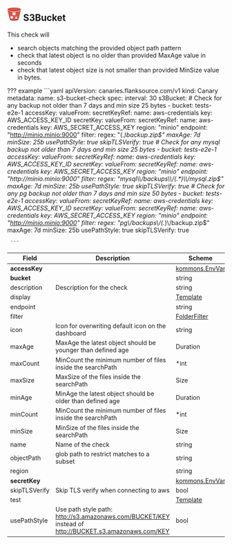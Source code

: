 ## <img src='https://raw.githubusercontent.com/flanksource/flanksource-ui/main/src/icons/s3Bucket.svg' style='height: 32px'/> S3Bucket

This check will

- search objects matching the provided object path pattern
- check that latest object is no older than provided MaxAge value in seconds
- check that latest object size is not smaller than provided MinSize value in bytes.

??? example
     ```yaml
     apiVersion: canaries.flanksource.com/v1
     kind: Canary
     metadata:
       name: s3-bucket-check
     spec:
       interval: 30
       s3Bucket:
         # Check for any backup not older than 7 days and min size 25 bytes
         - bucket: tests-e2e-1
           accessKey:
             valueFrom:
               secretKeyRef:
                 name: aws-credentials
                 key: AWS_ACCESS_KEY_ID
           secretKey:
             valueFrom:
               secretKeyRef:
                 name: aws-credentials
                 key: AWS_SECRET_ACCESS_KEY
           region: "minio"
           endpoint: "http://minio.minio:9000"
           filter:
             regex: "(.*)backup.zip$"
           maxAge: 7d
           minSize: 25b
           usePathStyle: true
           skipTLSVerify: true
         # Check for any mysql backup not older than 7 days and min size 25 bytes
         - bucket: tests-e2e-1
           accessKey:
             valueFrom:
               secretKeyRef:
                 name: aws-credentials
                 key: AWS_ACCESS_KEY_ID
           secretKey:
             valueFrom:
               secretKeyRef:
                 name: aws-credentials
                 key: AWS_SECRET_ACCESS_KEY
           region: "minio"
           endpoint: "http://minio.minio:9000"
           filter:
             regex: "mysql\\/backups\\/(.*)\\/mysql.zip$"
           maxAge: 7d
           minSize: 25b
           usePathStyle: true
           skipTLSVerify: true
         # Check for any pg backup not older than 7 days and min size 50 bytes
         - bucket: tests-e2e-1
           accessKey:
             valueFrom:
               secretKeyRef:
                 name: aws-credentials
                 key: AWS_ACCESS_KEY_ID
           secretKey:
             valueFrom:
               secretKeyRef:
                 name: aws-credentials
                 key: AWS_SECRET_ACCESS_KEY
           region: "minio"
           endpoint: "http://minio.minio:9000"
           filter:
             regex: "pg\\/backups\\/(.*)\\/backup.zip$"
           maxAge: 7d
           minSize: 25b
           usePathStyle: true
           skipTLSVerify: true
     
     ```

| Field | Description | Scheme | Required |
| ----- | ----------- | ------ | -------- |
| **accessKey** |  | [kommons.EnvVar](https://pkg.go.dev/github.com/flanksource/kommons#EnvVar) | Yes |
| **bucket** |  | string | Yes |
| description | Description for the check | string |  |
| display |  | [Template](#template) |  |
| endpoint |  | string |  |
| filter |  | [FolderFilter](#folderfilter) |  |
| icon | Icon for overwriting default icon on the dashboard | string |  |
| maxAge | MaxAge the latest object should be younger than defined age | Duration |  |
| maxCount | MinCount the minimum number of files inside the searchPath | *int |  |
| maxSize | MaxSize of the files inside the searchPath | Size |  |
| minAge | MinAge the latest object should be older than defined age | Duration |  |
| minCount | MinCount the minimum number of files inside the searchPath | *int |  |
| minSize | MinSize of the files inside the searchPath | Size |  |
| name | Name of the check | string |  |
| objectPath | glob path to restrict matches to a subset | string |  |
| region |  | string |  |
| **secretKey** |  | [kommons.EnvVar](https://pkg.go.dev/github.com/flanksource/kommons#EnvVar) | Yes |
| skipTLSVerify | Skip TLS verify when connecting to aws | bool |  |
| test |  | [Template](#template) |  |
| usePathStyle | Use path style path: http://s3.amazonaws.com/BUCKET/KEY instead of http://BUCKET.s3.amazonaws.com/KEY | bool |  |

